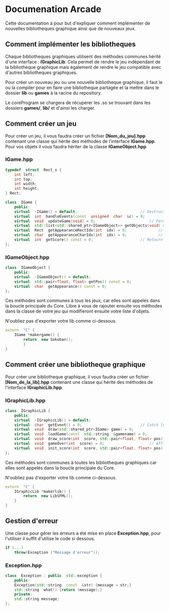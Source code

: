 ﻿
# Documenation Arcade

Cette documentation à pour but d'expliquer comment implémenter de nouvelles bibliotheques graphique ainsi que de nouveaux jeux.


## Comment implémenter les bibliotheques

Chaque bibliotheques graphiques utilisent des méthodes communes hérité d'une interface : **IGraphicLib**.
Cela permet de rendre le jeu indépendant de la bibliotheque graphique mais également de rendre le jeu compatible
avec d'autres bibliotheques graphiques.

Pour créer un nouveau jeu ou une nouvelle bibliotheque graphique, il faut le ou la compiler pour en faire une bibliotheque partagée et la mettre dans le dossier **lib** ou **games** à la racine du repository.

Le coreProgram se chargera de récupérer les .so se trouvant dans les dossiers **games/**, **lib/** et d'ainsi les charger.

## Comment créer un jeu

Pour créer un jeu, il vous faudra créer un fichier **[Nom_du_jeu].hpp** contenant une classe qui hérite des méthodes de l'interface **IGame.hpp**. Pour vos objets il vous faudra hériter de la classe **IGameObject.hpp**

### IGame.hpp

```cpp
typedef  struct  Rect_s {
    int left;
    int top;
    int width;
    int height;
} Rect;

class  IGame {
    public:
	virtual  ~IGame() = default;							// Destructor
	virtual  int  handleEvents(const  unsigned  char  &c) = 0;			// Reçois les events des touches, et return un status pour savoir si le jeu est fini (win ou loose) ou si il doit continuer.
	virtual  void  updateGame(void) = 0;						// Permet d'update les objets qui ne dépendent pas d'inputs, mais par exemple du temps
	virtual  std::list<std::shared_ptr<IGameObject>> getObjects(void) const = 0;	// Retourne votre liste d'objets
	virtual  Rect  getAppearanceRectIdx(int  idx) = 0;				// Retourne le rect de vos objets en fonction d'un index
	virtual  char  getAppearanceCharIdx(int  idx) = 0;				// Retourn un char (apparence pour lib textuel) en fonction d'un index
	virtual  int  getScore() const = 0;						// Retourn le score actuel de la partie
};
```
### IGameObject.hpp
```cpp
class  IGameObject {
    public:
	virtual  ~IGameObject() = default;
	virtual  std::pair<float, float> getPos() const = 0;
	virtual  char  getAppearance() const = 0;
};
```

Ces méthodes sont communes à tous les jeux, car elles sont appelés dans la boucle principale du Core.
Libre à vous de rajouter ensuite vos méthodes dans la classe de votre jeu qui modifieront ensuite votre liste d'objets.

N'oubliez pas d'exporter votre lib comme ci-dessous.

```cpp
extern  "C" {
    IGame *makergame() {
        return  new Sokoban();
        }
}
```


## Comment créer une bibliotheque graphique

Pour créer une bibliotheque graphique, il vous faudra créer un fichier **[Nom_de_la_lib].hpp** contenant une classe qui hérite des méthodes de l'interface **IGraphicLib.hpp**.


### IGraphicLib.hpp
```cpp
class  IGraphicLib {
    public:
	virtual  ~IGraphicLib() = default;
	virtual  char  getEvent() = 0;							// Catch les inputs claviers
	virtual  void  draw(std::shared_ptr<IGame> game) = 0;				// Draw les Objets des jeux
	virtual  void  loadGame(const  std::string  &gamename) = 0;			// Initialise la lib en fonction des infos du jeu
	virtual  void  draw_score(int  score, std::pair<float, float> pos) = 0;		// Affiche le score
	virtual  void  gameOver(int  score) = 0;					// Affiche la fin du jeu
	virtual  void  init_score(int  score, std::pair<float, float> pos) = 0;		// Initialise l'objet score
};
```

Ces méthodes sont communes à toutes les bibliotheques graphiques car elles sont appelés dans la boucle principale du Core.

N'oubliez pas d'exporter votre lib comme ci-dessous.
```cpp
extern  "C" {
    IGraphicLib *makerlib() {
        return  new LibSFML();
    }
}
```

## Gestion d'erreur

Une classe pour gérer les erreurs a été mise en place **Exception.hpp**, pour l'utiliser il suffit d'utilise le code si dessous.
```cpp
if (...)
    throw(Exception ("Message d'erreur"));
```

### Exception.hpp
```cpp
class  Exception : public  std::exception {
    public:
	Exception(std::string  const  &str) {message = str;}
	std::string  what() {return (message);}
    private:
	std::string message;
};
```

